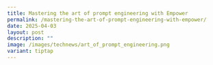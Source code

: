 ```yaml
---
title: Mastering the art of prompt engineering with Empower
permalink: /mastering-the-art-of-prompt-engineering-with-empower/
date: 2025-04-03
layout: post
description: ""
image: /images/technews/art_of_prompt_engineering.png
variant: tiptap
---
```

